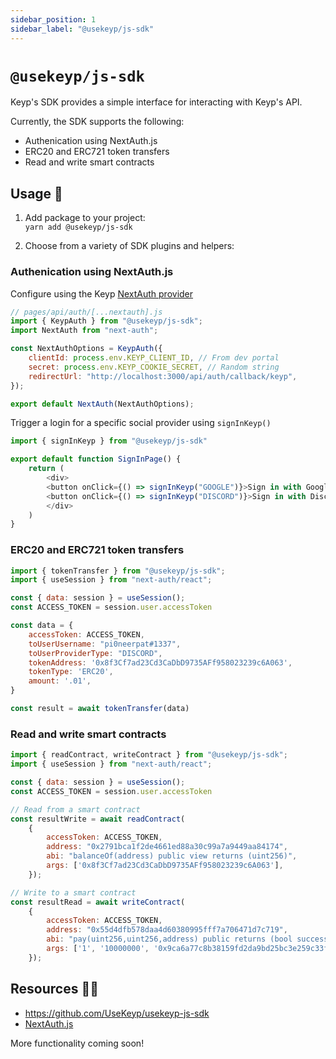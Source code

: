 ```yaml
---
sidebar_position: 1
sidebar_label: "@usekeyp/js-sdk"
---
```


# `@usekeyp/js-sdk`

Keyp's SDK provides a simple interface for interacting with Keyp's API.

Currently, the SDK supports the following:

- Authenication using NextAuth.js
- ERC20 and ERC721 token transfers
- Read and write smart contracts

## Usage 📖

1.  Add package to your project:  
    `yarn add @usekeyp/js-sdk`

2. Choose from a variety of SDK plugins and helpers:

### Authenication using NextAuth.js

Configure using the Keyp [NextAuth provider](https://next-auth.js.org/configuration/providers/oauth#using-a-custom-provider)

```js
// pages/api/auth/[...nextauth].js
import { KeypAuth } from "@usekeyp/js-sdk";
import NextAuth from "next-auth";

const NextAuthOptions = KeypAuth({
    clientId: process.env.KEYP_CLIENT_ID, // From dev portal
    secret: process.env.KEYP_COOKIE_SECRET, // Random string
    redirectUrl: "http://localhost:3000/api/auth/callback/keyp",
});

export default NextAuth(NextAuthOptions);
```

Trigger a login for a specific social provider using `signInKeyp()` 

```js
import { signInKeyp } from "@usekeyp/js-sdk"

export default function SignInPage() {
    return (
        <div>
        <button onClick={() => signInKeyp("GOOGLE")}>Sign in with Google</button>
        <button onClick={() => signInKeyp("DISCORD")}>Sign in with Discord</button>
        </div>
    )
}
```

### ERC20 and ERC721 token transfers

```js
import { tokenTransfer } from "@usekeyp/js-sdk";
import { useSession } from "next-auth/react";

const { data: session } = useSession();
const ACCESS_TOKEN = session.user.accessToken

const data = {
    accessToken: ACCESS_TOKEN,
    toUserUsername: "pi0neerpat#1337",
    toUserProviderType: "DISCORD",
    tokenAddress: '0x8f3Cf7ad23Cd3CaDbD9735AFf958023239c6A063',
    tokenType: 'ERC20',
    amount: '.01',
}

const result = await tokenTransfer(data)
```

### Read and write smart contracts

```js
import { readContract, writeContract } from "@usekeyp/js-sdk";
import { useSession } from "next-auth/react";

const { data: session } = useSession();
const ACCESS_TOKEN = session.user.accessToken

// Read from a smart contract
const resultWrite = await readContract(
    {
        accessToken: ACCESS_TOKEN,
        address: "0x2791bca1f2de4661ed88a30c99a7a9449aa84174",
        abi: "balanceOf(address) public view returns (uint256)",
        args: ['0x8f3Cf7ad23Cd3CaDbD9735AFf958023239c6A063'],
    });

// Write to a smart contract
const resultRead = await writeContract(
    {
        accessToken: ACCESS_TOKEN,
        address: "0x55d4dfb578daa4d60380995fff7a706471d7c719",
        abi: "pay(uint256,uint256,address) public returns (bool success)",
        args: ['1', '10000000', '0x9ca6a77c8b38159fd2da9bd25bc3e259c33f5e39'],
    });
```

## Resources 🧑‍💻

- https://github.com/UseKeyp/usekeyp-js-sdk
- [NextAuth.js](https://next-auth.js.org/)

More functionality coming soon!
